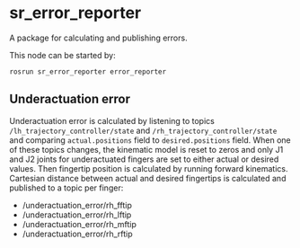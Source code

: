 # sr_error_reporter

A package for calculating and publishing errors.

This node can be started by:
```
rosrun sr_error_reporter error_reporter
```

## Underactuation error

Underactuation error is calculated by listening to topics
`/lh_trajectory_controller/state` and `/rh_trajectory_controller/state` and
comparing `actual.positions` field to `desired.positions` field.
When one of these topics changes, the kinematic model is reset to zeros and
only J1 and J2 joints for underactuated fingers are set to either actual or
desired values. Then fingertip position is calculated by running forward
kinematics. Cartesian distance between actual and desired fingertips is
calculated and published to a topic per finger:
* /underactuation_error/rh_fftip
* /underactuation_error/rh_lftip
* /underactuation_error/rh_mftip
* /underactuation_error/rh_rftip
